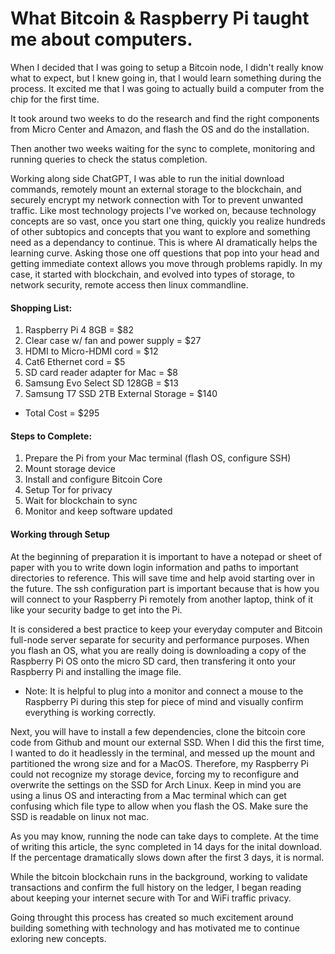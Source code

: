 # What Bitcoin & Raspberry Pi taught me about computers. 

When I decided that I was going to setup a Bitcoin node, I didn't really know what to expect, but I knew going in, that I would learn something during the process. It excited me that I was going to actually build a computer from the chip for the first time. 

It took around two weeks to do the research and find the right components from Micro Center and Amazon, and flash the OS and do the installation. 

Then another two weeks waiting for the sync to complete, monitoring and running queries to check the status completion. 

Working along side ChatGPT, I was able to run the initial download commands, remotely mount an external storage to the blockchain, and securely encrypt my network connection with Tor to prevent unwanted traffic. Like most technology projects I've worked on, because technology concepts are so vast, once you start one thing, quickly you realize hundreds of other subtopics and concepts that you want to explore and something need as a dependancy to continue. This is where AI dramatically helps the learning curve. Asking those one off questions that pop into your head and getting immediate context allows you move through problems rapidly. In my case, it started with blockchain, and evolved into types of storage, to network security, remote access then linux commandline. 

#### Shopping List:

1. Raspberry Pi 4 8GB = $82
2. Clear case w/ fan and power supply = $27
3. HDMI to Micro-HDMI cord = $12
4. Cat6 Ethernet cord = $5
5. SD card reader adapter for Mac = $8
6. Samsung Evo Select SD 128GB = $13
7. Samsung T7 SSD 2TB External Storage = $140
- Total Cost = $295 

#### Steps to Complete:
1. Prepare the Pi from your Mac terminal (flash OS, configure SSH)
2. Mount storage device
3. Install and configure Bitcoin Core
4. Setup Tor for privacy
5. Wait for blockchain to sync
6. Monitor and keep software updated

#### Working through Setup
At the beginning of preparation it is important to have a notepad or sheet of paper with you to write down login information and paths to important directories to reference. This will save time and help avoid starting over in the future. The ssh configuration part is important because that is how you will connect to your Raspberry Pi remotely from another laptop, think of it like your security badge to get into the Pi. 

It is considered a best practice to keep your everyday computer and Bitcoin full-node server separate for security and performance purposes. When you flash an OS, what you are really doing is downloading a copy of the Raspberry Pi OS onto the micro SD card, then transfering it onto your Raspberry Pi and installing the image file. 

* Note: It is helpful to plug into a monitor and connect a mouse to the Raspberry Pi during this step for piece of mind and visually confirm everything is working correctly. 

Next, you will have to install a few dependencies, clone the bitcoin core code from Github and mount our external SSD. When I did this the first time, I wanted to do it headlessly in the terminal, and messed up the mount and partitioned the wrong size and for a MacOS. Therefore, my Raspberry Pi could not recognize my storage device, forcing my to reconfigure and overwrite the settings on the SSD for Arch Linux. Keep in mind you are using a linus OS and interacting from a Mac terminal which can get confusing which file type to allow when you flash the OS. Make sure the SSD is readable on linux not mac. 

As you may know, running the node can take days to complete. At the time of writing this article, the sync completed in 14 days for the inital download. If the percentage dramatically slows down after the first 3 days, it is normal. 

While the bitcoin blockchain runs in the background, working to validate transactions and confirm the full history on the ledger, I began reading about keeping your internet secure with Tor and WiFi traffic privacy.

Going throught this process has created so much excitement around building something with technology and has motivated me to continue exloring new concepts.
